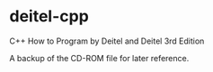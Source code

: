 # deitel-cpp
C++ How to Program by Deitel and Deitel 3rd Edition

A backup of the CD-ROM file for later reference.
